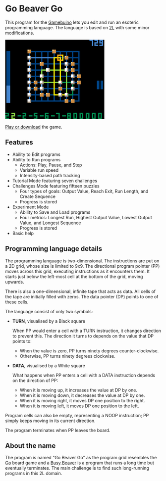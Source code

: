 # Go Beaver Go

This program for the [Gamebuino][] lets you edit and run an esoteric programming language.
The language is based on [2L][] with some minor modifications.

![Animated gif of a "Countdown" program](ExampleRun.gif)

[Play or download][GoBeaverGoGB] the game.

## Features

* Ability to Edit programs
* Ability to Run programs
  * Actions: Play, Pause, and Step
  * Variable run speed
  * Intensity-based path tracking
* Tutorial Mode featuring seven challenges
* Challenges Mode featuring fifteen puzzles
  * Four types of goals: Output Value, Reach Exit, Run Length, and Create Sequence
  * Progress is stored
* Experiment Mode
  * Ability to Save and Load programs
  * Four metrics: Longest Run, Highest Output Value, Lowest Output Value, and Longest Sequence
  * Progress is stored
* Basic help

## Programming language details

The programming language is two-dimensional.
The instructions are put on a 2D grid, whose size is limited to 9x9.
The directional program pointer (PP) moves across this grid, executing instructions as it encounters them.
It starts just below the left-most cell at the bottom of the grid, moving upwards.

There is also a one-dimensional, infinite tape that acts as data.
All cells of the tape are initially filled with zeros.
The data pointer (DP) points to one of these cells.

The language consist of only two symbols:

*   **TURN**, visualised by a Black square

    When PP would enter a cell with a TURN instruction, it changes direction to prevent this.
    The direction it turns to depends on the value that DP points to:

    *   When the value is zero, PP turns ninety degrees counter-clockwise.
    *   Otherwise, PP turns ninety degrees clockwise.

*   **DATA**, visualised by a White square

    What happens when PP enters a cell with a DATA instruction depends on the direction of PP:

    *   When it is moving up, it increases the value at DP by one.
    *   When it is moving down, it decreases the value at DP by one.
    *   When it is moving right, it moves DP one position to the right.
    *   When it is moving left, it moves DP one position to the left.

Program cells can also be empty, representing a NOOP instruction;
PP simply keeps moving in its current direction.

The program terminates when PP leaves the board.

## About the name

The program is named "Go Beaver Go" as the program grid resembles the [Go][GoTerm] board game and
a [Busy Beaver][BusyBeaverTerm] is a program that runs a long time but eventually terminates. The
main challenge is to find such long-running programs in this 2L domain.

[BusyBeaverTerm]: https://en.wikipedia.org/wiki/Busy_beaver
[Gamebuino]: https://gamebuino.com
[GoBeaverGoGB]: https://gamebuino.com/creations/go-beaver-go
[GoTerm]: https://en.wikipedia.org/wiki/Go_(game)
[2L]: https://esolangs.org/wiki/2L
